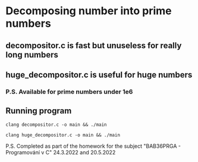 # Decomposing number into prime numbers

<h2> decompositor.c is fast but unuseless for really long numbers </h2>
<h2> huge_decompositor.c is useful for huge numbers </h2>

<h3> P.S. Available for prime numbers under 1e6 </h3>

<h2> Running program </h2>

    clang decompositor.c -o main && ./main

    clang huge_decompositor.c -o main && ./main

P.S. Сompleted as part of the homework for the subject "BAB36PRGA - Programování v C" 24.3.2022 and 20.5.2022